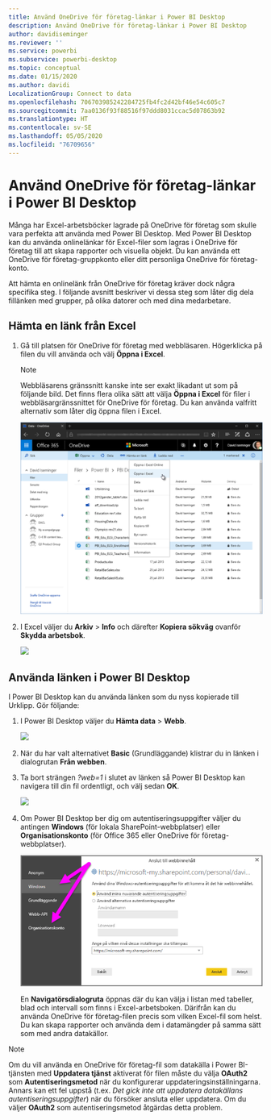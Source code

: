 ```yaml
---
title: Använd OneDrive för företag-länkar i Power BI Desktop
description: Använd OneDrive för företag-länkar i Power BI Desktop
author: davidiseminger
ms.reviewer: ''
ms.service: powerbi
ms.subservice: powerbi-desktop
ms.topic: conceptual
ms.date: 01/15/2020
ms.author: davidi
LocalizationGroup: Connect to data
ms.openlocfilehash: 706703985242284725fb4fc2d42bf46e54c605c7
ms.sourcegitcommit: 7aa0136f93f88516f97ddd8031ccac5d07863b92
ms.translationtype: HT
ms.contentlocale: sv-SE
ms.lasthandoff: 05/05/2020
ms.locfileid: "76709656"
---
```

# <a name="use-onedrive-for-business-links-in-power-bi-desktop"></a>Använd OneDrive för företag-länkar i Power BI Desktop
Många har Excel-arbetsböcker lagrade på OneDrive för företag som skulle vara perfekta att använda med Power BI Desktop. Med Power BI Desktop kan du använda onlinelänkar för Excel-filer som lagras i OneDrive för företag till att skapa rapporter och visuella objekt. Du kan använda ett OneDrive för företag-gruppkonto eller ditt personliga OneDrive för företag-konto.

Att hämta en onlinelänk från OneDrive för företag kräver dock några specifika steg. I följande avsnitt beskriver vi dessa steg som låter dig dela fillänken med grupper, på olika datorer och med dina medarbetare.

## <a name="get-a-link-from-excel"></a>Hämta en länk från Excel
1. Gå till platsen för OneDrive för företag med webbläsaren. Högerklicka på filen du vill använda och välj **Öppna i Excel**.
   
   > [!NOTE]
   > Webbläsarens gränssnitt kanske inte ser exakt likadant ut som på följande bild. Det finns flera olika sätt att välja **Öppna i Excel** för filer i webbläsargränssnittet för OneDrive för företag. Du kan använda valfritt alternativ som låter dig öppna filen i Excel.
   > 
   > 
   
   ![](media/desktop-use-onedrive-business-links/odb-links_02.png)
2. I Excel väljer du **Arkiv** > **Info** och därefter **Kopiera sökväg** ovanför **Skydda arbetsbok**.
   
   ![](media/desktop-use-onedrive-business-links/onedrive-copy-path.png)

## <a name="use-the-link-in-power-bi-desktop"></a>Använda länken i Power BI Desktop
I Power BI Desktop kan du använda länken som du nyss kopierade till Urklipp. Gör följande:

1. I Power BI Desktop väljer du **Hämta data** > **Webb**.
   
   ![](media/desktop-use-onedrive-business-links/power-bi-web-link-onedrive.png)
2. När du har valt alternativet **Basic** (Grundläggande) klistrar du in länken i dialogrutan **Från webben**.
3. Ta bort strängen *?web=1* i slutet av länken så Power BI Desktop kan navigera till din fil ordentligt, och välj sedan **OK**.
   
    ![](media/desktop-use-onedrive-business-links/power-bi-web-link-confirmation.png) 
4. Om Power BI Desktop ber dig om autentiseringsuppgifter väljer du antingen **Windows** (för lokala SharePoint-webbplatser) eller **Organisationskonto** (för Office 365 eller OneDrive för företag-webbplatser).
   
   ![](media/desktop-use-onedrive-business-links/odb-links_06.png)

   En **Navigatörsdialogruta** öppnas där du kan välja i listan med tabeller, blad och intervall som finns i Excel-arbetsboken. Därifrån kan du använda OneDrive för företag-filen precis som vilken Excel-fil som helst. Du kan skapa rapporter och använda dem i datamängder på samma sätt som med andra datakällor.

> [!NOTE]
> Om du vill använda en OneDrive för företag-fil som datakälla i Power BI-tjänsten med **Uppdatera tjänst** aktiverat för filen måste du välja **OAuth2** som **Autentiseringsmetod** när du konfigurerar uppdateringsinställningarna. Annars kan ett fel uppstå (t.ex. *Det gick inte att uppdatera datakällans autentiseringsuppgifter*) när du försöker ansluta eller uppdatera. Om du väljer **OAuth2** som autentiseringsmetod åtgärdas detta problem.
> 
> 

